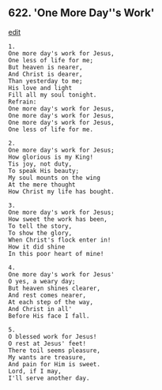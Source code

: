 
## 622.  'One More Day''s Work'
[edit](https://docs.google.com/document/d/12u_qbkPGe_c9Rom2MOWAxHuHWLImh8YH/edit?mode=html)




    1.
    One more day's work for Jesus, 
    One less of life for me; 
    But heaven is nearer, 
    And Christ is dearer, 
    Than yesterday to me; 
    His love and light 
    Fill all my soul tonight. 
    Refrain:
    One more day's work for Jesus, 
    One more day's work for Jesus, 
    One more day's work for Jesus, 
    One less of life for me. 

    2.
    One more day's work for Jesus; 
    How glorious is my King! 
    Tis joy, not duty, 
    To speak His beauty; 
    My soul mounts on the wing 
    At the mere thought 
    How Christ my life has bought. 

    3.
    One more day's work for Jesus; 
    How sweet the work has been, 
    To tell the story, 
    To show the glory, 
    When Christ's flock enter in! 
    How it did shine 
    In this poor heart of mine! 

    4.
    One more day's work for Jesus' 
    O yes, a weary day; 
    But heaven shines clearer, 
    And rest comes nearer, 
    At each step of the way, 
    And Christ in all' 
    Before His face I fall. 

    5.
    O blessed work for Jesus! 
    O rest at Jesus' feet! 
    There toil seems pleasure, 
    My wants are treasure, 
    And pain for Him is sweet. 
    Lord, if I may, 
    I'll serve another day.
